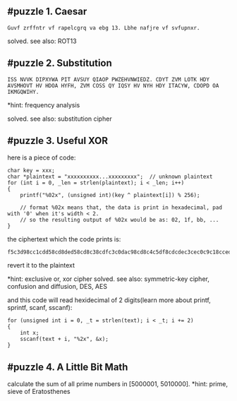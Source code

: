 #puzzle 1. Caesar
---

	Guvf zrffntr vf rapelcgrq va ebg 13. Lbhe nafjre vf svfupnxr.

solved. 
see also: ROT13

#puzzle 2. Substitution
---

	ISS NVVK DIPXYWA PIT AVSUY QIAOP PWZEHVNWIEDZ. CDYT ZVM LOTK HDY AVSMHOVT HV HDOA HYFH, ZVM COSS QY IQSY HV NYH HDY ITACYW, CDOPD OA IKMGQWIHY.

*hint: frequency analysis

solved.
see also: substitution cipher

#puzzle 3. Useful XOR
---

here is a piece of code:

	char key = xxx;
	char *plaintext = "xxxxxxxxxx...xxxxxxxxx";  // unknown plaintext
	for (int i = 0, _len = strlen(plaintext); i < _len; i++)
	{
		printf("%02x", (unsigned int)(key ^ plaintext[i]) % 256);
				
		// format %02x means that, the data is print in hexadecimal, pad with '0' when it's width < 2.
		// so the resulting output of %02x would be as: 02, 1f, bb, ...
	}

the ciphertext which the code prints is:

	f5c3d98cc1cdd58cd8ded58cd8c38cdfc3c0dac98cd8c4c5df8cdcdec3cec0c9c18cced58cd8c4c98ccadec9ddd9c9c2cfd58ccdc2cdc0d5dfc5df8cd5c3d98cc4cddac98cc0c9cddec2c9c8828ceed9d88ccd8cceded9d8c98ccac3decfc98ccdd8d8cdcfc78cced58cc9c2d9c1c9decdd8c5c2cb8ccdc0c08cdcc3dfdfc5cec0c98cc7c9d5df8cc5df8ccd8cdfc5c1dcc0c9de8cdbcdd58cc3d9d8828ce9c5d8c4c9de8cdbcdd58cd5c3d98ccfc4c3dfc9808ccfc3c2cbdecdd8d9c0cdd8c5c3c2df8d

revert it to the plaintext

*hint: exclusive or, xor cipher
solved.
see also: symmetric-key cipher, confusion and diffusion, DES, AES

and this code will read hexidecimal of 2 digits(learn more about printf, sprintf, scanf, sscanf): 

    for (unsigned int i = 0, _t = strlen(text); i < _t; i += 2)
    {
        int x;
        sscanf(text + i, "%2x", &x);
    }

#puzzle 4. A Little Bit Math
---

calculate the sum of all prime numbers in [5000001, 5010000].
*hint: prime, sieve of Eratosthenes

